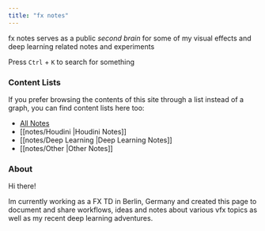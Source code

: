 ```yaml
---
title: "fx notes"
---
```


fx notes serves as a public *second brain* for some of my visual effects and deep learning related notes and experiments

Press `Ctrl` + `K` to search for something


### Content Lists
If you prefer browsing the contents of this site through a list instead of a graph, you can find content lists here too:

- [All Notes](/notes)
- [[notes/Houdini |Houdini Notes]]
- [[notes/Deep Learning |Deep Learning Notes]]
- [[notes/Other |Other Notes]]

### About

Hi there!

Im currently working as a FX TD in Berlin, Germany and created this page to document and share workflows, ideas and notes about various vfx topics as well as my recent deep learning adventures.


